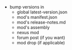 
* bump versions in
  * global latest-version.json  
  * mod's manifest.json
  * mod's release-notes.md
  * mod's assembly
  * nexus mod
  * forum post (if you want)
  * mod drop (if applicable)


